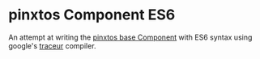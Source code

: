 # pinxtos Component ES6

An attempt at writing the [pinxtos base Component](https://github.com/pintxos/Component) with ES6 syntax using google's [traceur](https://github.com/google/traceur-compiler) compiler.
